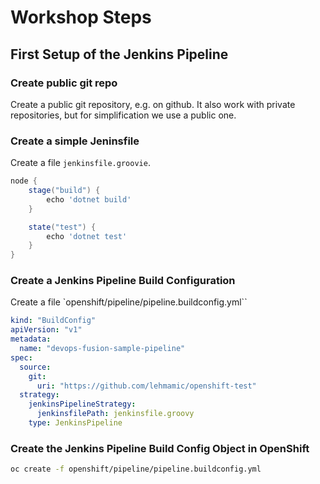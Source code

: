# Workshop Steps

## First Setup of the Jenkins Pipeline

### Create public git repo

Create a public git repository, e.g. on github. It also work with private repositories, but for simplification we use a public one.

### Create a simple Jeninsfile

Create a file `jenkinsfile.groovie`.

```Groovy
node {
    stage("build") {
        echo 'dotnet build'
    }

    state("test") {
        echo 'dotnet test'
    }
}
```

### Create a Jenkins Pipeline Build Configuration

Create a file `openshift/pipeline/pipeline.buildconfig.yml``

```yml
kind: "BuildConfig"
apiVersion: "v1"
metadata:
  name: "devops-fusion-sample-pipeline"
spec:
  source:
    git:
      uri: "https://github.com/lehmamic/openshift-test"
  strategy:
    jenkinsPipelineStrategy:
      jenkinsfilePath: jenkinsfile.groovy
    type: JenkinsPipeline
```

### Create the Jenkins Pipeline Build Config Object in OpenShift

```bash
oc create -f openshift/pipeline/pipeline.buildconfig.yml
```
